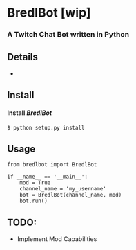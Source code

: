 # BredlBot [wip]
### A Twitch Chat Bot written in Python

## Details

-

## Install

#### Install *BredlBot*

```
$ python setup.py install
```

## Usage

```
from bredlbot import BredlBot

if __name__ == '__main__':
    mod = True
    channel_name = 'my_username'
    bot = BredlBot(channel_name, mod)
    bot.run()

```
## TODO:
- Implement Mod Capabilities
